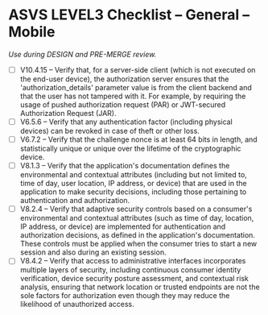 # ASVS LEVEL3 Checklist – General – Mobile

_Use during DESIGN and PRE-MERGE review._

- [ ] V10.4.15 – Verify that, for a server-side client (which is not executed on the end-user device), the authorization server ensures that the 'authorization_details' parameter value is from the client backend and that the user has not tampered with it. For example, by requiring the usage of pushed authorization request (PAR) or JWT-secured Authorization Request (JAR).
- [ ] V6.5.6 – Verify that any authentication factor (including physical devices) can be revoked in case of theft or other loss.
- [ ] V6.7.2 – Verify that the challenge nonce is at least 64 bits in length, and statistically unique or unique over the lifetime of the cryptographic device.
- [ ] V8.1.3 – Verify that the application's documentation defines the environmental and contextual attributes (including but not limited to, time of day, user location, IP address, or device) that are used in the application to make security decisions, including those pertaining to authentication and authorization.
- [ ] V8.2.4 – Verify that adaptive security controls based on a consumer's environmental and contextual attributes (such as time of day, location, IP address, or device) are implemented for authentication and authorization decisions, as defined in the application's documentation. These controls must be applied when the consumer tries to start a new session and also during an existing session.
- [ ] V8.4.2 – Verify that access to administrative interfaces incorporates multiple layers of security, including continuous consumer identity verification, device security posture assessment, and contextual risk analysis, ensuring that network location or trusted endpoints are not the sole factors for authorization even though they may reduce the likelihood of unauthorized access.
